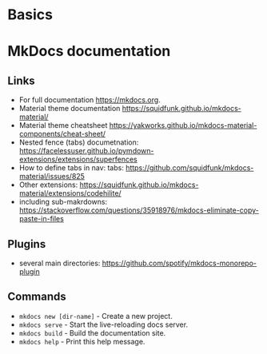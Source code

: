 # Basics



# MkDocs documentation



## Links 

- For full documentation https://mkdocs.org.
- Material theme documentation https://squidfunk.github.io/mkdocs-material/
- Material theme cheatsheet https://yakworks.github.io/mkdocs-material-components/cheat-sheet/
- Nested fence (tabs) documetnation: https://facelessuser.github.io/pymdown-extensions/extensions/superfences
- How to define tabs in nav: tabs: https://github.com/squidfunk/mkdocs-material/issues/825
- Other extensions: https://squidfunk.github.io/mkdocs-material/extensions/codehilite/
- including sub-makrdowns: https://stackoverflow.com/questions/35918976/mkdocs-eliminate-copy-paste-in-files

## Plugins

- several main directories: https://github.com/spotify/mkdocs-monorepo-plugin

## Commands

* `mkdocs new [dir-name]` - Create a new project.
* `mkdocs serve` - Start the live-reloading docs server.
* `mkdocs build` - Build the documentation site.
* `mkdocs help` - Print this help message.
